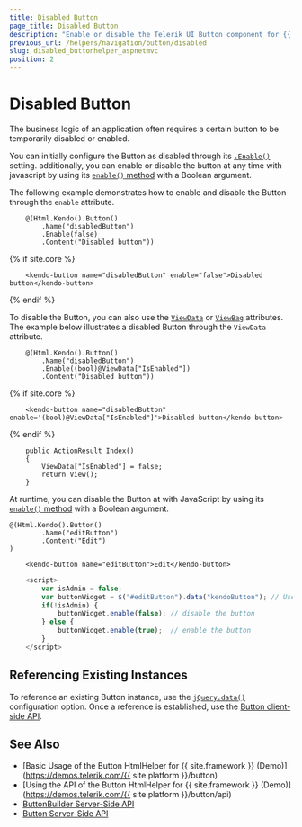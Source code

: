 ```yaml
---
title: Disabled Button
page_title: Disabled Button
description: "Enable or disable the Telerik UI Button component for {{ site.framework }}."
previous_url: /helpers/navigation/button/disabled
slug: disabled_buttonhelper_aspnetmvc
position: 2
---
```


# Disabled Button

The business logic of an application often requires a certain button to be temporarily disabled or enabled.

You can initially configure the Button as disabled through its [`.Enable()`](/api/kendo.mvc.ui.fluent/buttonbuilder#enablesystemboolean) setting. additionally, you can enable or disable the button at any time with javascript by using its [`enable()` method](https://docs.telerik.com/kendo-ui/api/javascript/ui/button/methods/enable) with a Boolean argument. 

The following example demonstrates how to enable and disable the Button through the `enable` attribute.

```HtmlHelper
    @(Html.Kendo().Button()
        .Name("disabledButton")
        .Enable(false)
        .Content("Disabled button"))
```
{% if site.core %}
```TagHelper
    <kendo-button name="disabledButton" enable="false">Disabled button</kendo-button>
```
{% endif %}

To disable the Button, you can also use the [`ViewData`](https://docs.microsoft.com/en-us/aspnet/core/mvc/views/overview?view=aspnetcore-5.0#viewdata-attribute) or [`ViewBag`](https://docs.microsoft.com/en-us/aspnet/core/mvc/views/overview?view=aspnetcore-5.0#viewbag) attributes. The example below illustrates a disabled Button through the `ViewData` attribute.


```HtmlHelper
    @(Html.Kendo().Button()
        .Name("disabledButton")
        .Enable((bool)@ViewData["IsEnabled"])
        .Content("Disabled button"))
```
{% if site.core %}
```TagHelper
    <kendo-button name="disabledButton" enable='(bool)@ViewData["IsEnabled"]'>Disabled button</kendo-button>
```
{% endif %}
```Controller
    public ActionResult Index()
    {
        ViewData["IsEnabled"] = false;
        return View();
    }
```

At runtime, you can disable the Button at with JavaScript by using its [`enable()` method](https://docs.telerik.com/kendo-ui/api/javascript/ui/button/methods/enable) with a Boolean argument.

```HtmlHelper
@(Html.Kendo().Button()
        .Name("editButton")
        .Content("Edit")
)
```
```TagHelper
    <kendo-button name="editButton">Edit</kendo-button>
```
```JavaScript
    <script>
        var isAdmin = false;
        var buttonWidget = $("#editButton").data("kendoButton"); // Use the [`jQuery.data()`](http://api.jquery.com/jQuery.data/) configuration option to get an instance of the Button TagHelper
        if(!isAdmin) {
            buttonWidget.enable(false); // disable the button
        } else {
            buttonWidget.enable(true);  // enable the button
        }
    </script>
```

## Referencing Existing Instances

To reference an existing Button instance, use the [`jQuery.data()`](http://api.jquery.com/jQuery.data/) configuration option. Once a reference is established, use the [Button client-side API](https://docs.telerik.com/kendo-ui/api/javascript/ui/button).

## See Also

* [Basic Usage of the Button HtmlHelper for {{ site.framework }} (Demo)](https://demos.telerik.com/{{ site.platform }}/button)
* [Using the API of the Button HtmlHelper for {{ site.framework }} (Demo)](https://demos.telerik.com/{{ site.platform }}/button/api)
* [ButtonBuilder Server-Side API](/api/kendo.mvc.ui.fluent/buttonbuilder)
* [Button Server-Side API](/api/button)
